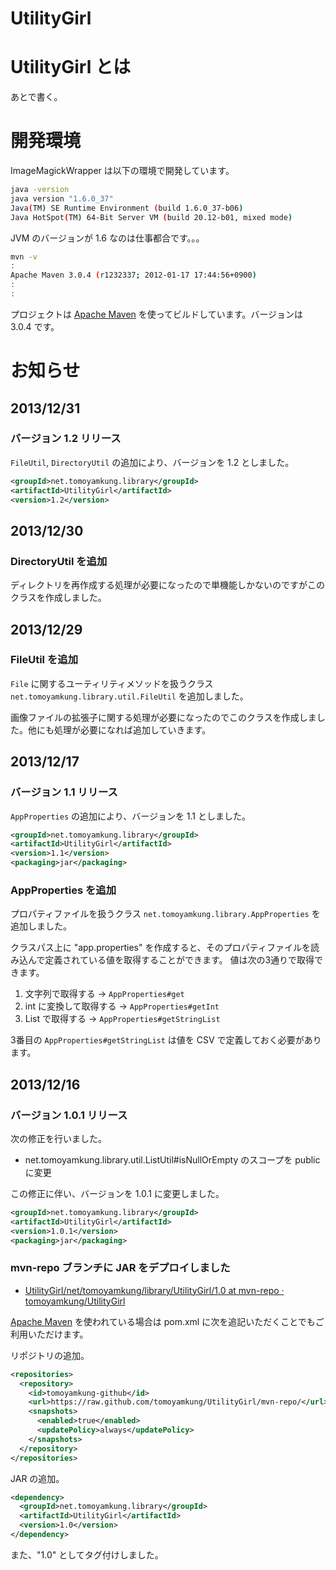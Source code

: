 UtilityGirl
===========

# UtilityGirl とは

あとで書く。


# 開発環境

ImageMagickWrapper は以下の環境で開発しています。

```sh
java -version
java version "1.6.0_37"
Java(TM) SE Runtime Environment (build 1.6.0_37-b06)
Java HotSpot(TM) 64-Bit Server VM (build 20.12-b01, mixed mode)
```

JVM のバージョンが 1.6 なのは仕事都合です。。。


```sh
mvn -v
:
Apache Maven 3.0.4 (r1232337; 2012-01-17 17:44:56+0900)
:
:
```

プロジェクトは [Apache Maven](http://maven.apache.org/) を使ってビルドしています。バージョンは 3.0.4 です。


# お知らせ

## 2013/12/31

### バージョン 1.2 リリース

`FileUtil`, `DirectoryUtil` の追加により、バージョンを 1.2 としました。

```xml
<groupId>net.tomoyamkung.library</groupId>
<artifactId>UtilityGirl</artifactId>
<version>1.2</version>
```


## 2013/12/30


### DirectoryUtil を追加

ディレクトリを再作成する処理が必要になったので単機能しかないのですがこのクラスを作成しました。


## 2013/12/29


### FileUtil を追加

`File` に関するユーティリティメソッドを扱うクラス `net.tomoyamkung.library.util.FileUtil` を追加しました。

画像ファイルの拡張子に関する処理が必要になったのでこのクラスを作成しました。他にも処理が必要になれば追加していきます。


## 2013/12/17


### バージョン 1.1 リリース

`AppProperties` の追加により、バージョンを 1.1 としました。

```xml
<groupId>net.tomoyamkung.library</groupId>
<artifactId>UtilityGirl</artifactId>
<version>1.1</version>
<packaging>jar</packaging>
```


### AppProperties を追加

プロパティファイルを扱うクラス `net.tomoyamkung.library.AppProperties` を追加しました。

クラスパス上に "app.properties" を作成すると、そのプロパティファイルを読み込んで定義されている値を取得することができます。
値は次の3通りで取得できます。

1. 文字列で取得する → `AppProperties#get`
2. int に変換して取得する → `AppProperties#getInt`
3. List<String> で取得する →  `AppProperties#getStringList`

3番目の `AppProperties#getStringList` は値を CSV で定義しておく必要があります。


## 2013/12/16


### バージョン 1.0.1 リリース

次の修正を行いました。

- net.tomoyamkung.library.util.ListUtil#isNullOrEmpty のスコープを public に変更

この修正に伴い、バージョンを 1.0.1 に変更しました。

```xml
<groupId>net.tomoyamkung.library</groupId>
<artifactId>UtilityGirl</artifactId>
<version>1.0.1</version>
<packaging>jar</packaging>
```


### mvn-repo ブランチに JAR をデプロイしました

- [UtilityGirl/net/tomoyamkung/library/UtilityGirl/1.0 at mvn-repo · tomoyamkung/UtilityGirl](https://github.com/tomoyamkung/UtilityGirl/tree/mvn-repo/net/tomoyamkung/library/UtilityGirl/1.0)

[Apache Maven](http://maven.apache.org/) を使われている場合は pom.xml に次を追記いただくことでもご利用いただけます。

リポジトリの追加。

```xml
<repositories>
  <repository>
    <id>tomoyamkung-github</id>
    <url>https://raw.github.com/tomoyamkung/UtilityGirl/mvn-repo/</url>
    <snapshots>
      <enabled>true</enabled>
      <updatePolicy>always</updatePolicy>
    </snapshots>
  </repository>
</repositories>
```

JAR の追加。

```xml
<dependency>
  <groupId>net.tomoyamkung.library</groupId>
  <artifactId>UtilityGirl</artifactId>
  <version>1.0</version>
</dependency>
```

また、"1.0" としてタグ付けしました。
